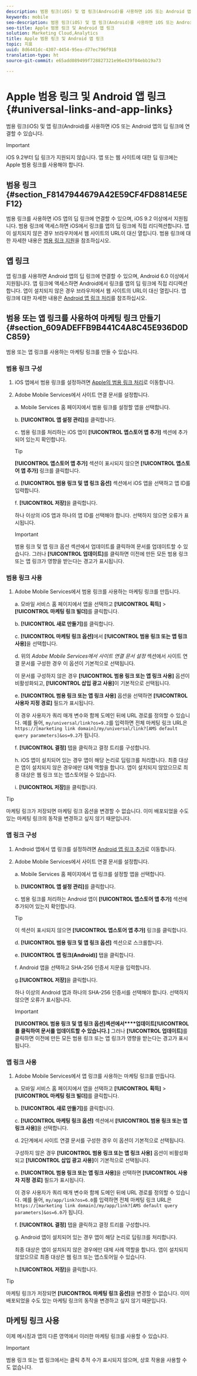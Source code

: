 ```yaml
---
description: 범용 링크(iOS) 및 앱 링크(Android)를 사용하면 iOS 또는 Android 앱의 딥 링크에 연결할 수 있습니다.
keywords: mobile
seo-description: 범용 링크(iOS) 및 앱 링크(Android)를 사용하면 iOS 또는 Android 앱의 딥 링크에 연결할 수 있습니다.
seo-title: Apple 범용 링크 및 Android 앱 링크
solution: Marketing Cloud,Analytics
title: Apple 범용 링크 및 Android 앱 링크
topic: 지표
uuid: 8d6441dc-4307-4454-95ea-d77ec796f918
translation-type: ht
source-git-commit: e65add089499f728827321e96e439f04ebb19a73

---
```



# Apple 범용 링크 및 Android 앱 링크{#universal-links-and-app-links}

범용 링크(iOS) 및 앱 링크(Android)를 사용하면 iOS 또는 Android 앱의 딥 링크에 연결할 수 있습니다.

>[!IMPORTANT]
>
>iOS 9.2부터 딥 링크가 지원되지 않습니다. 앱 또는 웹 사이트에 대한 딥 링크에는 Apple 범용 링크를 사용해야 합니다.

## 범용 링크 {#section_F8147944679A42E59CF4FD8814E5EF12}

범용 링크를 사용하면 iOS 앱의 딥 링크에 연결할 수 있으며, iOS 9.2 이상에서 지원됩니다. 범용 링크에 액세스하면 iOS에서 링크를 앱의 딥 링크에 직접 리디렉션합니다. 앱이 설치되지 않은 경우 브라우저에서 웹 사이트의 URL이 대신 열립니다. 범용 링크에 대한 자세한 내용은 [범용 링크 지원](https://developer.apple.com/library/content/documentation/General/Conceptual/AppSearch/UniversalLinks.html)을 참조하십시오.

## 앱 링크

앱 링크를 사용하면 Android 앱의 딥 링크에 연결할 수 있으며, Android 6.0 이상에서 지원됩니다. 앱 링크에 액세스하면 Android에서 링크를 앱의 딥 링크에 직접 리디렉션합니다. 앱이 설치되지 않은 경우 브라우저에서 웹 사이트의 URL이 대신 열립니다. 앱 링크에 대한 자세한 내용은 [Android 앱 링크 처리](https://developer.android.com/training/app-links/index.html)를 참조하십시오.

## 범용 또는 앱 링크를 사용하여 마케팅 링크 만들기 {#section_609ADEFFB9B441C4A8C45E936D0DC859}

범용 또는 앱 링크를 사용하는 마케팅 링크를 만들 수 있습니다.

### 범용 링크 구성

1. iOS 앱에서 범용 링크를 설정하려면 [Apple의 범용 링크 처리](https://developer.apple.com/documentation/uikit/inter-process_communication/allowing_apps_and_websites_to_link_to_your_content/handling_universal_links)로 이동합니다.

2. Adobe Mobile Services에서 사이트 연결 문서를 설정합니다.

   a. Mobile Services 홈 페이지에서 범용 링크를 설정할 앱을 선택합니다.

   b. **[!UICONTROL 앱 설정 관리]**&#x200B;를 클릭합니다.

   c. 범용 링크를 처리하는 iOS 앱이 **[!UICONTROL 앱스토어 앱 추가]** 섹션에 추가되어 있는지 확인합니다.

   >[!TIP]
   >
   >**[!UICONTROL 앱스토어 앱 추가]** 섹션이 표시되지 않으면 **[!UICONTROL 앱스토어 앱 추가]** 링크를 클릭합니다.

   d. **[!UICONTROL 범용 링크 및 앱 링크 옵션]** 섹션에서 iOS 앱을 선택하고 앱 ID를 입력합니다.

   f. **[!UICONTROL 저장]**&#x200B;을 클릭합니다.

   하나 이상의 iOS 앱과 하나의 앱 ID를 선택해야 합니다. 선택하지 않으면 오류가 표시됩니다.

   >[!IMPORTANT]
   >
   >범용 링크 및 앱 링크 옵션 섹션에서 업데이트를 클릭하여 문서를 업데이트할 수 있습니다. 그러나 **[!UICONTROL 업데이트]**&#x200B;를 클릭하면 이전에 만든 모든 범용 링크 또는 앱 링크가 영향을 받는다는 경고가 표시됩니다.

### 범용 링크 사용

1. Adobe Mobile Services에서 범용 링크를 사용하는 마케팅 링크를 만듭니다.

   a. 모바일 서비스 홈 페이지에서 앱을 선택하고 **[!UICONTROL 획득]** &gt; **[!UICONTROL 마케팅 링크 빌더]**&#x200B;를 클릭합니다.

   b. **[!UICONTROL 새로 만들기]**&#x200B;를 클릭합니다.

   c. **[!UICONTROL 마케팅 링크 옵션]**&#x200B;에서 **[!UICONTROL 범용 링크 또는 앱 링크 사용]**&#x200B;을 선택합니다.

   d. 위의 *Adobe Mobile Services에서 사이트 연결 문서 설정* 섹션에서 사이트 연결 문서를 구성한 경우 이 옵션이 기본적으로 선택됩니다.

   이 문서를 구성하지 않은 경우 **[!UICONTROL 범용 링크 또는 앱 링크 사용]** 옵션이 비활성화되고, **[!UICONTROL 삽입 광고 사용]**&#x200B;이 기본적으로 선택됩니다.

   e. **[!UICONTROL 범용 링크 또는 앱 링크 사용]** 옵션을 선택하면 **[!UICONTROL 사용자 지정 경로]** 필드가 표시됩니다.

   이 경우 사용자가 쿼리 매개 변수와 함께 도메인 뒤에 URL 경로를 정의할 수 있습니다. 예를 들어, `my/universal/link?os=9.2`를 입력하면 전체 마케팅 링크 URL은 `https://[marketing link domain]/my/universal/link?[AMS default query parameters]&os=9.2`가 됩니다.

   f. **[!UICONTROL 결정]** 탭을 클릭하고 결정 트리를 구성합니다.

   h. iOS 앱이 설치되어 있는 경우 앱이 해당 논리로 딥링크를 처리합니다. 최종 대상은 앱이 설치되지 않은 경우에만 대체 역할을 합니다. 앱이 설치되지 않았으므로 최종 대상은 웹 링크 또는 앱스토어일 수 있습니다.

   i. **[!UICONTROL 저장]**&#x200B;을 클릭합니다.

>[!TIP]
>
>마케팅 링크가 저장되면 마케팅 링크 옵션을 변경할 수 없습니다. 이미 배포되었을 수도 있는 마케팅 링크의 동작을 변경하고 싶지 않기 때문입니다.


### 앱 링크 구성

1. Android 앱에서 앱 링크를 설정하려면 [Android 앱 링크 추가](https://developer.android.com/studio/write/app-link-indexing)로 이동합니다.

1. Adobe Mobile Services에서 사이트 연결 문서를 설정합니다.

   a. Mobile Services 홈 페이지에서 앱 링크를 설정할 앱을 선택합니다.

   b. **[!UICONTROL 앱 설정 관리]**&#x200B;를 클릭합니다.

   c. 범용 링크를 처리하는 Android 앱이 **[!UICONTROL 앱스토어 앱 추가]** 섹션에 추가되어 있는지 확인합니다.

   >[!TIP]
   >
   >이 섹션이 표시되지 않으면 **[!UICONTROL 앱스토어 앱 추가]** 링크를 클릭합니다.

   d. **[!UICONTROL 범용 링크 및 앱 링크 옵션]** 섹션으로 스크롤합니다.

   e. **[!UICONTROL 앱 링크(Android)]** 탭을 클릭합니다.

   f. Android 앱을 선택하고 SHA-256 인증서 지문을 입력합니다.

   g.**[!UICONTROL 저장]**&#x200B;을 클릭합니다.

   하나 이상의 Android 앱과 하나의 SHA-256 인증서를 선택해야 합니다. 선택하지 않으면 오류가 표시됩니다.

   >[!IMPORTANT]
   >
   >**[!UICONTROL 범용 링크 및 앱 링크 옵션]섹션에서****업데이트[!UICONTROL 를 클릭하여 문서를 업데이트할 수 있습니다.]** 그러나 **[!UICONTROL 업데이트]**&#x200B;를 클릭하면 이전에 만든 모든 범용 링크 또는 앱 링크가 영향을 받는다는 경고가 표시됩니다.

### 앱 링크 사용

1. Adobe Mobile Services에서 앱 링크를 사용하는 마케팅 링크를 만듭니다.

   a. 모바일 서비스 홈 페이지에서 앱을 선택하고 **[!UICONTROL 획득]** &gt; **[!UICONTROL 마케팅 링크 빌더]**&#x200B;를 클릭합니다.

   b. **[!UICONTROL 새로 만들기]**&#x200B;를 클릭합니다.

   c. **[!UICONTROL 마케팅 링크 옵션]** 섹션에서 **[!UICONTROL 범용 링크 또는 앱 링크 사용]**&#x200B;을 선택합니다.

   d. 2단계에서 사이트 연결 문서를 구성한 경우 이 옵션이 기본적으로 선택됩니다.

   구성하지 않은 경우 **[!UICONTROL 범용 링크 또는 앱 링크 사용]** 옵션이 비활성화되고 **[!UICONTROL 삽입 광고 사용]**&#x200B;이 기본적으로 선택됩니다.

   e. **[!UICONTROL 범용 링크 또는 앱 링크 사용]**&#x200B;을 선택하면 **[!UICONTROL 사용자 지정 경로]** 필드가 표시됩니다.

   이 경우 사용자가 쿼리 매개 변수와 함께 도메인 뒤에 URL 경로를 정의할 수 있습니다. 예를 들어, `my/app/link?os=6.0`를 입력하면 전체 마케팅 링크 URL은 `https://[marketing link domain]/my/app/link?[AMS default query parameters]&os=6.0`가 됩니다.

   f. **[!UICONTROL 결정]** 탭을 클릭하고 결정 트리를 구성합니다.

   g. Android 앱이 설치되어 있는 경우 앱이 해당 논리로 딥링크를 처리합니다.

   최종 대상은 앱이 설치되지 않은 경우에만 대체 사례 역할을 합니다. 앱이 설치되지 않았으므로 최종 대상은 웹 링크 또는 앱스토어일 수 있습니다.

   h.**[!UICONTROL 저장]**&#x200B;을 클릭합니다.

>[!TIP]
>
>마케팅 링크가 저장되면 **[!UICONTROL 마케팅 링크 옵션]**&#x200B;을 변경할 수 없습니다. 이미 배포되었을 수도 있는 마케팅 링크의 동작을 변경하고 싶지 않기 때문입니다.

## 마케팅 링크 사용

이제 메시징과 앱의 다른 영역에서 이러한 마케팅 링크를 사용할 수 있습니다.

>[!IMPORTANT]
>
>범용 링크 또는 앱 링크에서는 클릭 추적 수가 표시되지 않으며, 상호 작용을 사용할 수도 없습니다.


